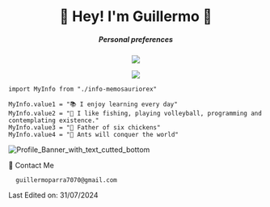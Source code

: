<h1 align="center"> 🦕 Hey! I'm Guillermo 🦖 </h1>
<h5 align="center"> Personal preferences </h5>
<p align="center">
  <a href="https://skillicons.dev">
    <img src="https://skillicons.dev/icons?i=ts,javascript,java" />
  </a>
</p>

<p align="center">
  <a href="https://skillicons.dev">
    <img src="https://skillicons.dev/icons?i=nodejs,spring" />
  </a>
</p>

```golang
import MyInfo from "./info-memosauriorex"

MyInfo.value1 = "📚 I enjoy learning every day"
MyInfo.value2 = "🚀 I like fishing, playing volleyball, programming and contemplating existence."
MyInfo.value3 = "🐓 Father of six chickens"
MyInfo.value4 = "🐜 Ants will conquer the world"
```
![Profile_Banner_with_text_cutted_bottom](https://user-images.githubusercontent.com/57369924/132963646-67d4a093-5629-43d7-ae03-76bc48dbd063.png)

💬 Contact Me

```golang
  guillermoparra7070@gmail.com
```

Last Edited on: 31/07/2024
